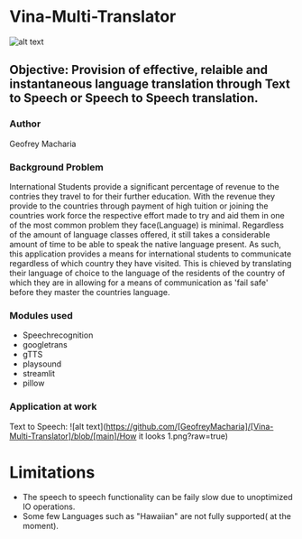 # Vina-Multi-Translator
![alt text](https://siliconcanals.com/wp-content/uploads/2022/03/ai-translation-750x375.jpg.webp)
## Objective: Provision of effective, relaible and instantaneous language translation through Text to Speech or Speech to Speech translation.
### Author
Geofrey Macharia
### Background Problem
International Students provide a significant percentage of revenue to the contries they travel to for their further education. With the
revenue they provide to the countries through payment of high tuition or joining the countries work force the respective effort made to try and aid them
in one of the most common problem they face(Language) is minimal. Regardless of the amount of language classes offered, it still takes a considerable 
amount of time to be able to speak the native language present.
As such, this application provides a means for international students to communicate regardless of which country they have visited.
This is chieved by translating their language of choice to the language of the residents of the country of which they are in allowing for a means of communication
as 'fail safe' before they master the countries language.
### Modules used
- Speechrecognition
- googletrans
- gTTS
- playsound
- streamlit
- pillow
### Application at work
Text to Speech:
![alt text](https://github.com/[GeofreyMacharia]/[Vina-Multi-Translator]/blob/[main]/How it looks 1.png?raw=true)
# Limitations
- The speech to speech functionality can be faily slow due to unoptimized IO operations.
- Some few Languages such as "Hawaiian" are not fully supported( at the moment). 
